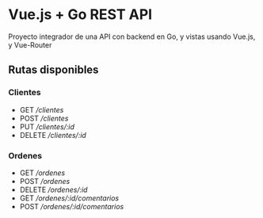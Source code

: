 # Vue.js + Go REST API
Proyecto integrador de una API con backend en Go, y vistas usando Vue.js, y Vue-Router

## Rutas disponibles
### Clientes
* GET _/clientes_
* POST _/clientes_
* PUT _/clientes/:id_
* DELETE _/clientes/:id_

### Ordenes
* GET _/ordenes_
* POST _/ordenes_
* DELETE _/ordenes/:id_
* GET _/ordenes/:id/comentarios_
* POST _/ordenes/:id/comentarios_